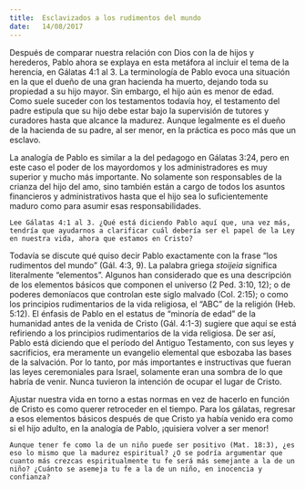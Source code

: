 ```yaml
---
title:  Esclavizados a los rudimentos del mundo
date:   14/08/2017
---
```


Después de comparar nuestra relación con Dios con la de hijos y herederos, Pablo ahora se explaya en esta metáfora al incluir el tema de la herencia, en Gálatas 4:1 al 3. La terminología de Pablo evoca una situación en la que el dueño de una gran hacienda ha muerto, dejando toda su propiedad a su hijo mayor. Sin embargo, el hijo aún es menor de edad. Como suele suceder con los testamentos todavía hoy, el testamento del padre estipula que su hijo debe estar bajo la supervisión de tutores y curadores hasta que alcance la madurez. Aunque legalmente es el dueño de la hacienda de su padre, al ser menor, en la práctica es poco más que un esclavo.

La analogía de Pablo es similar a la del pedagogo en Gálatas 3:24, pero en este caso el poder de los mayordomos y los administradores es muy superior y mucho más importante. No solamente son responsables de la crianza del hijo del amo, sino también están a cargo de todos los asuntos financieros y administrativos hasta que el hijo sea lo suficientemente maduro como para asumir esas responsabilidades.

`Lee Gálatas 4:1 al 3. ¿Qué está diciendo Pablo aquí que, una vez más, tendría que ayudarnos a clarificar cuál debería ser el papel de la Ley en nuestra vida, ahora que estamos en Cristo?`

Todavía se discute qué quiso decir Pablo exactamente con la frase “los rudimentos del mundo” (Gál. 4:3, 9). La palabra griega *stoijeia* significa literalmente “elementos”. Algunos han considerado que es una descripción de los elementos básicos que componen el universo (2 Ped. 3:10, 12); o de poderes demoníacos que controlan este siglo malvado (Col. 2:15); o como los principios rudimentarios de la vida religiosa, el “ABC” de la religión (Heb. 5:12). El énfasis de Pablo en el estatus de “minoría de edad” de la humanidad antes de la venida de Cristo (Gál. 4:1-3) sugiere que aquí se está refiriendo a los principios rudimentarios de la vida religiosa. De ser así, Pablo está diciendo que el período del Antiguo Testamento, con sus leyes y sacrificios, era meramente un evangelio elemental que esbozaba las bases de la salvación. Por lo tanto, por más importantes e instructivas que fueran las leyes ceremoniales para Israel, solamente eran una sombra de lo que habría de venir. Nunca tuvieron la intención de ocupar el lugar de Cristo.

Ajustar nuestra vida en torno a estas normas en vez de hacerlo en función de Cristo es como querer retroceder en el tiempo. Para los gálatas, regresar a esos elementos básicos después de que Cristo ya había venido era como si el hijo adulto, en la analogía de Pablo, ¡quisiera volver a ser menor!

`Aunque tener fe como la de un niño puede ser positivo (Mat. 18:3), ¿es eso lo mismo que la madurez espiritual? ¿O se podría argumentar que cuanto más crezcas espiritualmente tu fe será más semejante a la de un niño? ¿Cuánto se asemeja tu fe a la de un niño, en inocencia y confianza?`